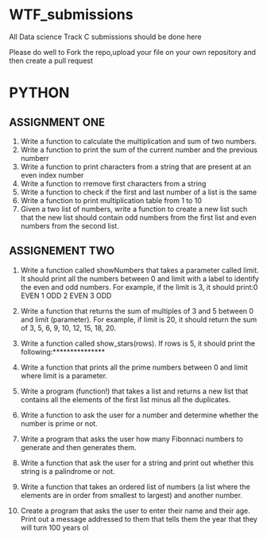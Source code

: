 # WTF_submissions
All Data science Track C submissions should be done here

Please do well to Fork the repo,upload your file on your own repository and then create a pull request

# PYTHON
## ASSIGNMENT ONE 
1.	Write a function to calculate the multiplication and sum of two numbers.
2.	Write a function to print the sum of the current number and the previous numberr
3.	Write a function to print characters from a string that are present at an even index number
4.	Write a function to rremove first characters from a string
5.	Write a function to check if the first and last number of a list is the same
6.	 Write a function to print multiplication table from 1 to 10
7.	Given a two list of numbers, write a function to create a new list such that the new list should contain odd numbers from the first list and even numbers from the second list.


## ASSIGNEMENT TWO

1. Write a function called showNumbers that takes a parameter called limit. It should print
all the numbers between 0 and limit with a label to identify the even and odd numbers.
For example, if the limit is 3, it should print:0 EVEN 1 ODD 2 EVEN 3 ODD

2. Write a function that returns the sum of multiples of 3 and 5 between 0
and limit (parameter). For example, if limit is 20, it should return the sum of 3, 5, 6, 9, 10,
12, 15, 18, 20.

3. Write a function called show_stars(rows). If rows is 5, it should print the
following:***************

4. Write a function that prints all the prime numbers between 0 and limit where limit is a
parameter.

5. Write a program (function!) that takes a list and returns a new list that contains all the
elements of the first list minus all the duplicates.

6. Write a function to ask the user for a number and determine whether the number is
prime or not.

7. Write a program that asks the user how many Fibonnaci numbers to generate and then
generates them.

8. Write a function that ask the user for a string and print out whether this string is a
palindrome or not.

9. Write a function that takes an ordered list of numbers (a list where the elements are in
order from smallest to largest) and another number.

10. Create a program that asks the user to enter their name and their age. Print out a
message addressed to them that tells them the year that they will turn 100 years ol
